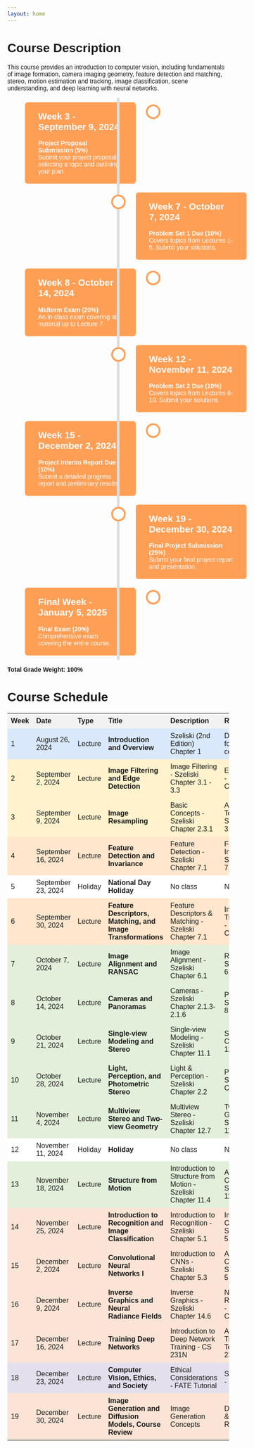 ```yaml
---
layout: home
---
```

# Course Description
This course provides an introduction to computer vision, including fundamentals of image formation, camera imaging geometry, 
feature detection and matching, stereo, motion estimation and tracking, image classification, scene understanding, and deep learning with neural networks.




<style>
    body {
        font-family: Arial, sans-serif;
    }
    .timeline {
        position: relative;
        max-width: 1200px;
        margin: 0 auto;
    }
    .timeline::after {
        content: '';
        position: absolute;
        width: 6px;
        background-color: #ddd;
        top: 0;
        bottom: 0;
        left: 50%;
        margin-left: -3px;
    }
    .container {
        padding: 10px 40px;
        position: relative;
        background-color: inherit;
        width: 50%;
    }
    .container.left {
        left: 0;
    }
    .container.right {
        left: 50%;
    }
    .container::after {
        content: '';
        position: absolute;
        width: 25px;
        height: 25px;
        right: -17px;
        background-color: white;
        border: 4px solid #ff9f55;
        top: 15px;
        border-radius: 50%;
        z-index: 1;
    }
    .right::after {
        left: -16px;
    }
    .left::after {
        right: -16px;
    }
    .right::before {
        left: -16px;
    }
    .left::before {
        right: -16px;
    }
    .container.right::after {
        left: -16px;
    }
    .content {
        padding: 20px 30px;
        background-color: #ff9f55;
        position: relative;
        border-radius: 6px;
    }
    .content h2 {
        margin-top: 0;
        color: white;
    }
    .content p {
        margin: 0;
        color: white;
    }
</style>

<body>

<div class="timeline">
  <div class="container left">
    <div class="content">
      <h2>Week 3 - September 9, 2024</h2>
      <p><strong>Project Proposal Submission (5%)</strong></p>
      <p>Submit your project proposal, selecting a topic and outlining your plan.</p>
    </div>
  </div>
  <div class="container right">
    <div class="content">
      <h2>Week 7 - October 7, 2024</h2>
      <p><strong>Problem Set 1 Due (10%)</strong></p>
      <p>Covers topics from Lectures 1-5. Submit your solutions.</p>
    </div>
  </div>
  <div class="container left">
    <div class="content">
      <h2>Week 8 - October 14, 2024</h2>
      <p><strong>Midterm Exam (20%)</strong></p>
      <p>An in-class exam covering all material up to Lecture 7.</p>
    </div>
  </div>
  <div class="container right">
    <div class="content">
      <h2>Week 12 - November 11, 2024</h2>
      <p><strong>Problem Set 2 Due (10%)</strong></p>
      <p>Covers topics from Lectures 6-10. Submit your solutions.</p>
    </div>
  </div>
  <div class="container left">
    <div class="content">
      <h2>Week 15 - December 2, 2024</h2>
      <p><strong>Project Interim Report Due (10%)</strong></p>
      <p>Submit a detailed progress report and preliminary results.</p>
    </div>
  </div>
  <div class="container right">
    <div class="content">
      <h2>Week 19 - December 30, 2024</h2>
      <p><strong>Final Project Submission (25%)</strong></p>
      <p>Submit your final project report and presentation.</p>
    </div>
  </div>
  <div class="container left">
    <div class="content">
      <h2>Final Week - January 5, 2025</h2>
      <p><strong>Final Exam (20%)</strong></p>
      <p>Comprehensive exam covering the entire course.</p>
    </div>
  </div>
</div>

</body>



**Total Grade Weight: 100%**

<style>
  table {
    width: 100%;
    border-collapse: collapse;
    margin: 20px 0;
    font-family: Arial, sans-serif;
  }
  th, td {
    padding: 8px;
    text-align: left;
  }
  th {
    background-color: #f2f2f2;
  }
  tr.intro {
    background-color: #d9e8fb;
  }
  tr.image-processing {
    background-color: #fff2cc;
  }
  tr.feature-detection {
    background-color: #ffe6cc;
  }
  tr.geometric-vision {
    background-color: #e2efda;
  }
  tr.deep-learning {
    background-color: #fbe4d5;
  }
  tr.ethics {
    background-color: #e4dfec;
  }
  tr.holiday {
    background-color: #ffffff;
  }
</style>

# Course Schedule

<table>
  <tr class="header-row">
    <th>Week</th>
    <th>Date</th>
    <th>Type</th>
    <th>Title</th>
    <th>Description</th>
    <th>Readings/Links</th>
  </tr>
  <tr class="intro">
    <td>1</td>
    <td>August 26, 2024</td>
    <td>Lecture</td>
    <td><strong>Introduction and Overview</strong></td>
    <td>Szeliski (2nd Edition) Chapter 1</td>
    <td>Deep dive into foundational concepts</td>
  </tr>
  <tr class="image-processing">
    <td>2</td>
    <td>September 2, 2024</td>
    <td>Lecture</td>
    <td><strong>Image Filtering and Edge Detection</strong></td>
    <td>Image Filtering - Szeliski Chapter 3.1 - 3.3</td>
    <td>Edge Detection - Szeliski Chapter 7.2</td>
  </tr>
  <tr class="image-processing">
    <td>3</td>
    <td>September 9, 2024</td>
    <td>Lecture</td>
    <td><strong>Image Resampling</strong></td>
    <td>Basic Concepts - Szeliski Chapter 2.3.1</td>
    <td>Advanced Techniques - Szeliski Chapter 3.4-3.5</td>
  </tr>
  <tr class="feature-detection">
    <td>4</td>
    <td>September 16, 2024</td>
    <td>Lecture</td>
    <td><strong>Feature Detection and Invariance</strong></td>
    <td>Feature Detection - Szeliski Chapter 7.1</td>
    <td>Feature Invariance - Szeliski Chapter 7.1</td>
  </tr>
  <tr class="holiday">
    <td>5</td>
    <td>September 23, 2024</td>
    <td>Holiday</td>
    <td><strong>National Day Holiday</strong></td>
    <td>No class</td>
    <td>No class</td>
  </tr>
  <tr class="feature-detection">
    <td>6</td>
    <td>September 30, 2024</td>
    <td>Lecture</td>
    <td><strong>Feature Descriptors, Matching, and Image Transformations</strong></td>
    <td>Feature Descriptors & Matching - Szeliski Chapter 7.1</td>
    <td>Image Transformations - Szeliski Chapter 3.6</td>
  </tr>
  <tr class="geometric-vision">
    <td>7</td>
    <td>October 7, 2024</td>
    <td>Lecture</td>
    <td><strong>Image Alignment and RANSAC</strong></td>
    <td>Image Alignment - Szeliski Chapter 6.1</td>
    <td>RANSAC - Szeliski Chapter 6.1</td>
  </tr>
  <tr class="geometric-vision">
    <td>8</td>
    <td>October 14, 2024</td>
    <td>Lecture</td>
    <td><strong>Cameras and Panoramas</strong></td>
    <td>Cameras - Szeliski Chapter 2.1.3-2.1.6</td>
    <td>Panoramas - Szeliski Chapter 8</td>
  </tr>
  <tr class="geometric-vision">
    <td>9</td>
    <td>October 21, 2024</td>
    <td>Lecture</td>
    <td><strong>Single-view Modeling and Stereo</strong></td>
    <td>Single-view Modeling - Szeliski Chapter 11.1</td>
    <td>Stereo - Szeliski Chapter 12.3-12.5</td>
  </tr>
  <tr class="geometric-vision">
    <td>10</td>
    <td>October 28, 2024</td>
    <td>Lecture</td>
    <td><strong>Light, Perception, and Photometric Stereo</strong></td>
    <td>Light & Perception - Szeliski Chapter 2.2</td>
    <td>Photometric Stereo - Szeliski Chapter 13.1</td>
  </tr>
  <tr class="geometric-vision">
    <td>11</td>
    <td>November 4, 2024</td>
    <td>Lecture</td>
    <td><strong>Multiview Stereo and Two-view Geometry</strong></td>
    <td>Multiview Stereo - Szeliski Chapter 12.7</td>
    <td>Two-view Geometry - Szeliski Chapter 11.3 and 12.1</td>
  </tr>
  <tr class="holiday">
    <td>12</td>
    <td>November 11, 2024</td>
    <td>Holiday</td>
    <td><strong>Holiday</strong></td>
    <td>No class</td>
    <td>No class</td>
  </tr>
  <tr class="geometric-vision">
    <td>13</td>
    <td>November 18, 2024</td>
    <td>Lecture</td>
    <td><strong>Structure from Motion</strong></td>
    <td>Introduction to Structure from Motion - Szeliski Chapter 11.4</td>
    <td>Advanced Concepts - Szeliski Chapter 11.4</td>
  </tr>
  <tr class="deep-learning">
    <td>14</td>
    <td>November 25, 2024</td>
    <td>Lecture</td>
    <td><strong>Introduction to Recognition and Image Classification</strong></td>
    <td>Introduction to Recognition - Szeliski Chapter 5.1</td>
    <td>Image Classification - Szeliski Chapter 5.1, 5.3, 6.2</td>
  </tr>
  <tr class="deep-learning">
    <td>15</td>
    <td>December 2, 2024</td>
    <td>Lecture</td>
    <td><strong>Convolutional Neural Networks I</strong></td>
    <td>Introduction to CNNs - Szeliski Chapter 5.3</td>
    <td>Advanced CNN Concepts - Szeliski Chapter 5.4</td>
  </tr>
  <tr class="deep-learning">
    <td>16</td>
    <td>December 9, 2024</td>
    <td>Lecture</td>
    <td><strong>Inverse Graphics and Neural Radiance Fields</strong></td>
    <td>Inverse Graphics - Szeliski Chapter 14.6</td>
    <td>Neural Radiance Fields - Szeliski Chapter 14.6</td>
  </tr>
  <tr class="deep-learning">
    <td>17</td>
    <td>December 16, 2024</td>
    <td>Lecture</td>
    <td><strong>Training Deep Networks</strong></td>
    <td>Introduction to Deep Network Training - CS 231N</td>
    <td>Advanced Training Techniques - CS 231N</td>
  </tr>
  <tr class="ethics">
    <td>18</td>
    <td>December 23, 2024</td>
    <td>Lecture</td>
    <td><strong>Computer Vision, Ethics, and Society</strong></td>
    <td>Ethical Considerations - FATE Tutorial</td>
    <td>Societal Impacts - FATE Tutorial</td>
  </tr>
  <tr class="deep-learning">
    <td>19</td>
    <td>December 30, 2024</td>
    <td>Lecture</td>
    <td><strong>Image Generation and Diffusion Models, Course Review</strong></td>
    <td>Image Generation Concepts</td>
    <td>Diffusion Models & Course Review</td>
  </tr>
</table>
